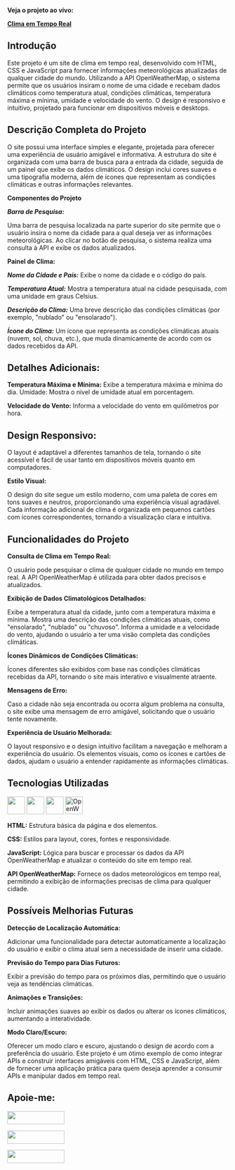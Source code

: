 **Veja o projeto ao vivo:**

**[Clima em Tempo Real](hhhhh)**

## Introdução ##

Este projeto é um site de clima em tempo real, desenvolvido com HTML, CSS e JavaScript para fornecer informações meteorológicas atualizadas de qualquer cidade do mundo. Utilizando a API OpenWeatherMap, o sistema permite que os usuários insiram o nome de uma cidade e recebam dados climáticos como temperatura atual, condições climáticas, temperatura máxima e mínima, umidade e velocidade do vento. O design é responsivo e intuitivo, projetado para funcionar em dispositivos móveis e desktops.

## Descrição Completa do Projeto ##
O site possui uma interface simples e elegante, projetada para oferecer uma experiência de usuário amigável e informativa. A estrutura do site é organizada com uma barra de busca para a entrada da cidade, seguida de um painel que exibe os dados climáticos. O design inclui cores suaves e uma tipografia moderna, além de ícones que representam as condições climáticas e outras informações relevantes.

**Componentes do Projeto**

***Barra de Pesquisa:***

Uma barra de pesquisa localizada na parte superior do site permite que o usuário insira o nome da cidade para a qual deseja ver as informações meteorológicas.
Ao clicar no botão de pesquisa, o sistema realiza uma consulta à API e exibe os dados atualizados.

**Painel de Clima:**

***Nome da Cidade e País:*** Exibe o nome da cidade e o código do país.

***Temperatura Atual:*** Mostra a temperatura atual na cidade pesquisada, com uma unidade em graus Celsius.

***Descrição do Clima:*** Uma breve descrição das condições climáticas (por exemplo, "nublado" ou "ensolarado").

***Ícone do Clima:*** Um ícone que representa as condições climáticas atuais (nuvem, sol, chuva, etc.), que muda dinamicamente de acordo com os dados recebidos da API.

## Detalhes Adicionais: ##

**Temperatura Máxima e Mínima:** Exibe a temperatura máxima e mínima do dia.
Umidade: Mostra o nível de umidade atual em porcentagem.

**Velocidade do Vento:** Informa a velocidade do vento em quilômetros por hora.

## Design Responsivo: ##

O layout é adaptável a diferentes tamanhos de tela, tornando o site acessível e fácil de usar tanto em dispositivos móveis quanto em computadores.

**Estilo Visual:**

O design do site segue um estilo moderno, com uma paleta de cores em tons suaves e neutros, proporcionando uma experiência visual agradável.
Cada informação adicional de clima é organizada em pequenos cartões com ícones correspondentes, tornando a visualização clara e intuitiva.

## Funcionalidades do Projeto ##

**Consulta de Clima em Tempo Real:**

O usuário pode pesquisar o clima de qualquer cidade no mundo em tempo real.
A API OpenWeatherMap é utilizada para obter dados precisos e atualizados.

**Exibição de Dados Climatológicos Detalhados:**

Exibe a temperatura atual da cidade, junto com a temperatura máxima e mínima.
Mostra uma descrição das condições climáticas atuais, como "ensolarado", "nublado" ou "chuvoso".
Informa a umidade e a velocidade do vento, ajudando o usuário a ter uma visão completa das condições climáticas.

**Ícones Dinâmicos de Condições Climáticas:**

Ícones diferentes são exibidos com base nas condições climáticas recebidas da API, tornando o site mais interativo e visualmente atraente.

**Mensagens de Erro:**

Caso a cidade não seja encontrada ou ocorra algum problema na consulta, o site exibe uma mensagem de erro amigável, solicitando que o usuário tente novamente.

**Experiência de Usuário Melhorada:**

O layout responsivo e o design intuitivo facilitam a navegação e melhoram a experiência do usuário.
Os elementos visuais, como os ícones e cartões de dados, ajudam o usuário a entender rapidamente as informações climáticas.

## Tecnologias Utilizadas ##

<a href="https://programartudo.blogspot.com/2024/11/html-tudo-o-que-precisa-para-comecar.html" target="_blank"><img loading="lazy" src="https://cdn.jsdelivr.net/gh/devicons/devicon/icons/html5/html5-original.svg" width="40" height="40"/></a> <a href="https://programartudo.blogspot.com/2024/11/css-como-dar-estilo-ao-teu-website.html" target="_blank"><img loading="lazy" src="https://cdn.jsdelivr.net/gh/devicons/devicon/icons/css3/css3-original.svg" width="40" height="40"/></a> <a href="https://programartudo.blogspot.com/2024/11/javascript-linguagem-dinamica-da-web.html" target="_blank"><img loading="lazy" src="https://cdn.jsdelivr.net/gh/devicons/devicon/icons/javascript/javascript-original.svg" width="40" height="40"/></a> <a href="https://openweathermap.org/" target="_blank"> <img loading="lazy" src="https://img.icons8.com/fluency/48/cloud.png" alt="OpenWeatherMap API" width="40" height="40"/></a>

**HTML:** Estrutura básica da página e dos elementos.

**CSS:** Estilos para layout, cores, fontes e responsividade.

**JavaScript:** Lógica para buscar e processar os dados da API OpenWeatherMap e atualizar o conteúdo do site em tempo real.

**API OpenWeatherMap:** Fornece os dados meteorológicos em tempo real, permitindo a exibição de informações precisas de clima para qualquer cidade.

## Possíveis Melhorias Futuras ##

**Detecção de Localização Automática:**

Adicionar uma funcionalidade para detectar automaticamente a localização do usuário e exibir o clima atual sem a necessidade de inserir uma cidade.

**Previsão do Tempo para Dias Futuros:**

Exibir a previsão do tempo para os próximos dias, permitindo que o usuário veja as tendências climáticas.

**Animações e Transições:**

Incluir animações suaves ao exibir os dados ou alterar os ícones climáticos, aumentando a interatividade.

**Modo Claro/Escuro:**

Oferecer um modo claro e escuro, ajustando o design de acordo com a preferência do usuário.
Este projeto é um ótimo exemplo de como integrar APIs e construir interfaces amigáveis com HTML, CSS e JavaScript, além de fornecer uma aplicação prática para quem deseja aprender a consumir APIs e manipular dados em tempo real.

## Apoie-me:

<a href="https://buymeacoffee.com/antonio13" target="_blank"><img loading="lazy" src="https://img.buymeacoffee.com/button-api/?text=Buy%20me%20a%20coffee&emoji=&slug=seu_nome_de_usuario&button_colour=FFDD00&font_colour=000000&font_family=Cookie&outline_colour=000000&coffee_colour=ffffff" width="130" height="30"></a>

<a href="https://www.paypal.com/donate/?hosted_button_id=DN574F28FYUNG" target="_blank"><img loading="lazy" src="https://upload.wikimedia.org/wikipedia/commons/b/b5/PayPal.svg" width="130" height="30"></a>

<a href="https://github.com/sponsors/Ninja1375" target="_blank"><img loading="lazy" src="https://img.shields.io/badge/-Sponsor-ea4aaa?style=for-the-badge&logo=github&logoColor=white" width="130" height="30"></a>
